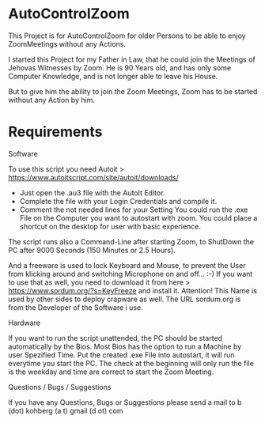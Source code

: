 # AutoControlZoom
This Project is for AutoControlZoom for older Persons to be able to enjoy ZoomMeetings without any Actions.

I started this Project for my Father in Law, that he could join the Meetings of Jehovas Witnesses by Zoom.
He is 90 Years old, and has only some Computer Knowledge, and is not longer able to leave his House.

But to give him the ability to join the Zoom Meetings, Zoom has to be started without any Action by him.

# Requirements
Software

To use this script you need Autoit > https://www.autoitscript.com/site/autoit/downloads/
- Just open the .au3 file with the AutoIt Editor. 
- Complete the file with your Login Credentials and compile it.
- Comment the not needed lines for your Setting
You could run the .exe File on the Computer you want to autostart with zoom.
You could place a shortcut on the desktop for user with basic experience.

The script runs also a Command-Line after starting Zoom, to ShutDown the PC after 9000 Seconds (150 Minutes or 2.5 Hours).

And a freeware is used to lock Keyboard and Mouse, to prevent the User from klicking around and switching Microphone on and off...  :-)
If you want to use that as well, you need to download it from here > https://www.sordum.org/?s=KeyFreeze and install it.
Attention! This Name is used by other sides to deploy crapware as well. The URL sordum.org is from the Developer of the Software i use.

Hardware

If you want to run the script unattended, the PC should be started automatically by the Bios. Most Bios has the option to run a Machine by user Spezified Time.
Put the created .exe File into autostart, it will run everytime you start the PC.
The check at the beginning will only run the file is the weekday and time are correct to start the Zoom Meeting.

Questions / Bugs / Suggestions

If you have any Questions, Bugs or Suggestions please send a mail to b (dot) kohberg (a t) gmail (d ot) com
